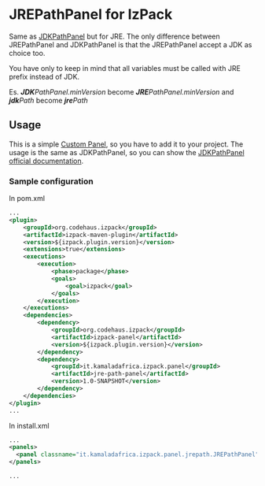 # JREPathPanel for IzPack
Same as [JDKPathPanel](https://github.com/izpack/izpack/blob/master/izpack-panel/src/main/java/com/izforge/izpack/panels/jdkpath/JDKPathPanel.java) but for JRE.
The only difference between JREPathPanel and JDKPathPanel is that the JREPathPanel accept a JDK as choice too.

You have only to keep in mind that all variables must be called with JRE prefix instead of JDK.

Es. 
***JDK**PathPanel.minVersion* become ***JRE**PathPanel.minVersion* and ***jdk**Path* become ***jre**Path*

## Usage

This is a simple [Custom Panel](https://izpack.atlassian.net/wiki/spaces/IZPACK/pages/491687/Custom+Panels), so you have to add it to your project.
The usage is the same as JDKPathPanel, so you can show the [JDKPathPanel official documentation](https://izpack.atlassian.net/wiki/spaces/IZPACK/pages/491644/JDKPathPanel).

### Sample configuration

In pom.xml

```xml
...
<plugin>
	<groupId>org.codehaus.izpack</groupId>
	<artifactId>izpack-maven-plugin</artifactId>
	<version>${izpack.plugin.version}</version>
	<extensions>true</extensions>
	<executions>
		<execution>
			<phase>package</phase>
			<goals>
				<goal>izpack</goal>
			</goals>
		</execution>
	</executions>
	<dependencies>
		<dependency>
			<groupId>org.codehaus.izpack</groupId>
			<artifactId>izpack-panel</artifactId>
			<version>${izpack.plugin.version}</version>
		</dependency>
		<dependency>
			<groupId>it.kamaladafrica.izpack.panel</groupId>
			<artifactId>jre-path-panel</artifactId>
			<version>1.0-SNAPSHOT</version>
		</dependency>
	</dependencies>
</plugin>
...
```

In install.xml
```xml
...
<panels>
  <panel classname="it.kamaladafrica.izpack.panel.jrepath.JREPathPanel"/>
</panels>

...
```
